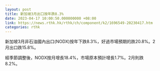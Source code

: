 ```yaml
---
layout: post
title: 新加坡3月出口按年跌8.3%
date: 2023-04-17 10:00:50.000000000 +08:00
link: https://news.rthk.hk/rthk/ch/component/k2/1696549-20230417.htm
categories: rthk
---
```


新加坡3月非石油國內出口(NODX)按年下跌8.3%，好過市場預期的跌20.8%。2月出口跌15.8%。

經季節調整後，NODX按月增長18.4%，市場原本預計增長1.7%。2月則跌8.2%。
